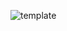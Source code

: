 ![template](https://raw.githubusercontent.com/ShriIraCatalog/resources-two/refs/heads/master/2025/04/20/20250420161610.png)
